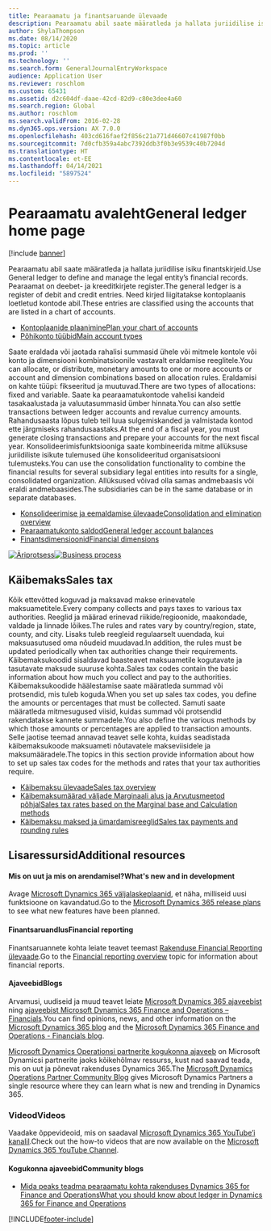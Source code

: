 ```yaml
---
title: Pearaamatu ja finantsaruande ülevaade
description: Pearaamatu abil saate määratleda ja hallata juriidilise isiku finantskirjeid.
author: ShylaThompson
ms.date: 08/14/2020
ms.topic: article
ms.prod: ''
ms.technology: ''
ms.search.form: GeneralJournalEntryWorkspace
audience: Application User
ms.reviewer: roschlom
ms.custom: 65431
ms.assetid: d2c604df-daae-42cd-82d9-c80e3dee4a60
ms.search.region: Global
ms.author: roschlom
ms.search.validFrom: 2016-02-28
ms.dyn365.ops.version: AX 7.0.0
ms.openlocfilehash: 403cd616faef2f856c21a771d46607c41987f0bb
ms.sourcegitcommit: 7d0cfb359a4abc7392ddb3f0b3e9539c40b7204d
ms.translationtype: HT
ms.contentlocale: et-EE
ms.lasthandoff: 04/14/2021
ms.locfileid: "5897524"
---
```

# <a name="general-ledger-home-page"></a><span data-ttu-id="da847-103">Pearaamatu avaleht</span><span class="sxs-lookup"><span data-stu-id="da847-103">General ledger home page</span></span>

[!include [banner](../includes/banner.md)]

<span data-ttu-id="da847-104">Pearaamatu abil saate määratleda ja hallata juriidilise isiku finantskirjeid.</span><span class="sxs-lookup"><span data-stu-id="da847-104">Use General ledger to define and manage the legal entity’s financial records.</span></span> <span data-ttu-id="da847-105">Pearaamat on deebet- ja kreeditkirjete register.</span><span class="sxs-lookup"><span data-stu-id="da847-105">The general ledger is a register of debit and credit entries.</span></span> <span data-ttu-id="da847-106">Need kirjed liigitatakse kontoplaanis loetletud kontode abil.</span><span class="sxs-lookup"><span data-stu-id="da847-106">These entries are classified using the accounts that are listed in a chart of accounts.</span></span> 

 - [<span data-ttu-id="da847-107">Kontoplaanide plaanimine</span><span class="sxs-lookup"><span data-stu-id="da847-107">Plan your chart of accounts</span></span>](plan-chart-of-accounts.md)
 - [<span data-ttu-id="da847-108">Põhikonto tüübid</span><span class="sxs-lookup"><span data-stu-id="da847-108">Main account types</span></span>](main-account-types.md)

<span data-ttu-id="da847-109">Saate eraldada või jaotada rahalisi summasid ühele või mitmele kontole või konto ja dimensiooni kombinatsioonile vastavalt eraldamise reeglitele.</span><span class="sxs-lookup"><span data-stu-id="da847-109">You can allocate, or distribute, monetary amounts to one or more accounts or account and dimension combinations based on allocation rules.</span></span> <span data-ttu-id="da847-110">Eraldamisi on kahte tüüpi: fikseeritud ja muutuvad.</span><span class="sxs-lookup"><span data-stu-id="da847-110">There are two types of allocations: fixed and variable.</span></span> <span data-ttu-id="da847-111">Saate ka pearaamatukontode vahelisi kandeid tasakaalustada ja valuutasummasid ümber hinnata.</span><span class="sxs-lookup"><span data-stu-id="da847-111">You can also settle transactions between ledger accounts and revalue currency amounts.</span></span> <span data-ttu-id="da847-112">Rahandusaasta lõpus tuleb teil luua sulgemiskanded ja valmistada kontod ette järgmiseks rahandusaastaks.</span><span class="sxs-lookup"><span data-stu-id="da847-112">At the end of a fiscal year, you must generate closing transactions and prepare your accounts for the next fiscal year.</span></span> <span data-ttu-id="da847-113">Konsolideerimisfunktsiooniga saate kombineerida mitme allüksuse juriidiliste isikute tulemused ühe konsolideeritud organisatsiooni tulemusteks.</span><span class="sxs-lookup"><span data-stu-id="da847-113">You can use the consolidation functionality to combine the financial results for several subsidiary legal entities into results for a single, consolidated organization.</span></span> <span data-ttu-id="da847-114">Allüksused võivad olla samas andmebaasis või eraldi andmebaasides.</span><span class="sxs-lookup"><span data-stu-id="da847-114">The subsidiaries can be in the same database or in separate databases.</span></span>

- [<span data-ttu-id="da847-115">Konsolideerimise ja eemaldamise ülevaade</span><span class="sxs-lookup"><span data-stu-id="da847-115">Consolidation and elimination overview</span></span>](../budgeting/consolidation-elimination-overview.md)
- [<span data-ttu-id="da847-116">Pearaamatukonto saldod</span><span class="sxs-lookup"><span data-stu-id="da847-116">General ledger account balances</span></span>](general-ledger-account-balances.md)
- [<span data-ttu-id="da847-117">Finantsdimensioonid</span><span class="sxs-lookup"><span data-stu-id="da847-117">Financial dimensions</span></span>](financial-dimensions.md)

<span data-ttu-id="da847-118">[![Äriprotsess](./media/GL-process.PNG)](./media/GL-process.PNG)</span><span class="sxs-lookup"><span data-stu-id="da847-118">[![Business process](./media/GL-process.PNG)](./media/GL-process.PNG)</span></span>

## <a name="sales-tax"></a><span data-ttu-id="da847-119">Käibemaks</span><span class="sxs-lookup"><span data-stu-id="da847-119">Sales tax</span></span>
<span data-ttu-id="da847-120">Kõik ettevõtted koguvad ja maksavad makse erinevatele maksuametitele.</span><span class="sxs-lookup"><span data-stu-id="da847-120">Every company collects and pays taxes to various tax authorities.</span></span> <span data-ttu-id="da847-121">Reeglid ja määrad erinevad riikide/regioonide, maakondade, valdade ja linnade lõikes.</span><span class="sxs-lookup"><span data-stu-id="da847-121">The rules and rates vary by country/region, state, county, and city.</span></span>
<span data-ttu-id="da847-122">Lisaks tuleb reegleid regulaarselt uuendada, kui maksuasutused oma nõudeid muudavad.</span><span class="sxs-lookup"><span data-stu-id="da847-122">In addition, the rules must be updated periodically when tax authorities change their requirements.</span></span> <span data-ttu-id="da847-123">Käibemaksukoodid sisaldavad baasteavet maksuametile kogutavate ja tasutavate maksude suuruse kohta.</span><span class="sxs-lookup"><span data-stu-id="da847-123">Sales tax codes contain the basic information about how much you collect and pay to the authorities.</span></span> <span data-ttu-id="da847-124">Käibemaksukoodide häälestamise saate määratleda summad või protsendid, mis tuleb koguda.</span><span class="sxs-lookup"><span data-stu-id="da847-124">When you set up sales tax codes, you define the amounts or percentages that must be collected.</span></span> <span data-ttu-id="da847-125">Samuti saate määratleda mitmesugused viisid, kuidas summad või protsendid rakendatakse kannete summadele.</span><span class="sxs-lookup"><span data-stu-id="da847-125">You also define the various methods by which those amounts or percentages are applied to transaction amounts.</span></span> <span data-ttu-id="da847-126">Selle jaotise teemad annavad teavet selle kohta, kuidas seadistada käibemaksukoode maksuameti nõutavatele makseviisidele ja maksumääradele.</span><span class="sxs-lookup"><span data-stu-id="da847-126">The topics in this section provide information about how to set up sales tax codes for the methods and rates that your tax authorities require.</span></span>

 - [<span data-ttu-id="da847-127">Käibemaksu ülevaade</span><span class="sxs-lookup"><span data-stu-id="da847-127">Sales tax overview</span></span>](indirect-taxes-overview.md)
 - [<span data-ttu-id="da847-128">Käibemaksumäärad väljade Marginaali alus ja Arvutusmeetod põhjal</span><span class="sxs-lookup"><span data-stu-id="da847-128">Sales tax rates based on the Marginal base and Calculation methods</span></span>](marginal-base-field.md)
 - [<span data-ttu-id="da847-129">Käibemaksu maksed ja ümardamisreeglid</span><span class="sxs-lookup"><span data-stu-id="da847-129">Sales tax payments and rounding rules</span></span>](round-sales-tax-payments.md)


## <a name="additional-resources"></a><span data-ttu-id="da847-130">Lisaressursid</span><span class="sxs-lookup"><span data-stu-id="da847-130">Additional resources</span></span>

#### <a name="whats-new-and-in-development"></a><span data-ttu-id="da847-131">Mis on uut ja mis on arendamisel?</span><span class="sxs-lookup"><span data-stu-id="da847-131">What's new and in development</span></span>

<span data-ttu-id="da847-132">Avage [Microsoft Dynamics 365 väljalaskeplaanid](/dynamics365/release-plans/), et näha, milliseid uusi funktsioone on kavandatud.</span><span class="sxs-lookup"><span data-stu-id="da847-132">Go to the [Microsoft Dynamics 365 release plans](/dynamics365/release-plans/) to see what new features have been planned.</span></span> 

#### <a name="financial-reporting"></a><span data-ttu-id="da847-133">Finantsaruandlus</span><span class="sxs-lookup"><span data-stu-id="da847-133">Financial reporting</span></span>
<span data-ttu-id="da847-134">Finantsaruannete kohta leiate teavet teemast [Rakenduse Financial Reporting ülevaade](../../fin-ops-core/dev-itpro/analytics/financial-reporting-intro.md).</span><span class="sxs-lookup"><span data-stu-id="da847-134">Go to the [Financial reporting overview](../../fin-ops-core/dev-itpro/analytics/financial-reporting-intro.md) topic for information about financial reports.</span></span>

#### <a name="blogs"></a><span data-ttu-id="da847-135">Ajaveebid</span><span class="sxs-lookup"><span data-stu-id="da847-135">Blogs</span></span>

<span data-ttu-id="da847-136">Arvamusi, uudiseid ja muud teavet leiate [Microsoft Dynamics 365 ajaveebist](https://community.dynamics.com/b/msftdynamicsblog?c=Enterprise) ning [ajaveebist Microsoft Dynamics 365 Finance and Operations – Financials](https://community.dynamics.com/365/financeandoperations/b/financials).</span><span class="sxs-lookup"><span data-stu-id="da847-136">You can find opinions, news, and other information on the [Microsoft Dynamics 365 blog](https://community.dynamics.com/b/msftdynamicsblog?c=Enterprise) and the [Microsoft Dynamics 365 Finance and Operations - Financials blog](https://community.dynamics.com/365/financeandoperations/b/financials).</span></span>

<span data-ttu-id="da847-137">[Microsoft Dynamics Operationsi partnerite kogukonna ajaveeb](https://community.dynamics.com/partner/b/operationspartnercommunityblog) on Microsoft Dynamicsi partnerite jaoks kõikehõlmav ressurss, kust nad saavad teada, mis on uut ja põnevat rakenduses Dynamics 365.</span><span class="sxs-lookup"><span data-stu-id="da847-137">The [Microsoft Dynamics Operations Partner Community Blog](https://community.dynamics.com/partner/b/operationspartnercommunityblog) gives Microsoft Dynamics Partners a single resource where they can learn what is new and trending in Dynamics 365.</span></span>

### <a name="videos"></a><span data-ttu-id="da847-138">Videod</span><span class="sxs-lookup"><span data-stu-id="da847-138">Videos</span></span>

<span data-ttu-id="da847-139">Vaadake õppevideoid, mis on saadaval [Microsoft Dynamics 365 YouTube’i kanalil](https://www.youtube.com/channel/UCJGCg4rB3QSs8y_1FquelBQ).</span><span class="sxs-lookup"><span data-stu-id="da847-139">Check out the how-to videos that are now available on the [Microsoft Dynamics 365 YouTube Channel](https://www.youtube.com/channel/UCJGCg4rB3QSs8y_1FquelBQ).</span></span>

#### <a name="community-blogs"></a><span data-ttu-id="da847-140">Kogukonna ajaveebid</span><span class="sxs-lookup"><span data-stu-id="da847-140">Community blogs</span></span>

- [<span data-ttu-id="da847-141">Mida peaks teadma pearaamatu kohta rakenduses Dynamics 365 for Finance and Operations</span><span class="sxs-lookup"><span data-stu-id="da847-141">What you should know about ledger in Dynamics 365 for Finance and Operations</span></span>](https://financefunction.tech/2018/04/29/what-you-should-know-about-ledger-in-dynamics-365-for-finance-and-operations)



[!INCLUDE[footer-include](../../includes/footer-banner.md)]